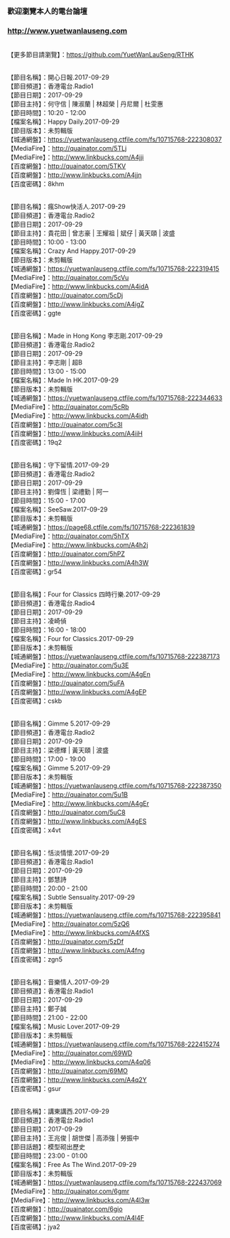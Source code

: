 ### 歡迎瀏覽本人的電台論壇
### http://www.yuetwanlauseng.com

<br>【更多節目請瀏覽】：https://github.com/YuetWanLauSeng/RTHK

<br>【節目名稱】：開心日報.2017-09-29
<br>【節目頻道】：香港電台.Radio1
<br>【節目日期】：2017-09-29
<br>【節目主持】：何守信 | 陳淑蘭 | 林超榮 | 丹尼爾 | 杜雯惠
<br>【節目時間】：10:20 - 12:00
<br>【檔案名稱】：Happy Daily.2017-09-29
<br>【節目版本】：未剪輯版
<br>【城通網盤】：https://yuetwanlauseng.ctfile.com/fs/10715768-222308037
<br>【MediaFire】：http://quainator.com/5TLj
<br>【MediaFire】：http://www.linkbucks.com/A4jji
<br>【百度網盤】：http://quainator.com/5TKV
<br>【百度網盤】：http://www.linkbucks.com/A4jjn
<br>【百度密碼】：8khm

<br>【節目名稱】：瘋Show快活人.2017-09-29
<br>【節目頻道】：香港電台.Radio2
<br>【節目日期】：2017-09-29
<br>【節目主持】：貴花田 | 曾志豪 | 王耀祖 | 斌仔 | 黃天頤 | 波盛
<br>【節目時間】：10:00 - 13:00
<br>【檔案名稱】：Crazy And Happy.2017-09-29
<br>【節目版本】：未剪輯版
<br>【城通網盤】：https://yuetwanlauseng.ctfile.com/fs/10715768-222319415
<br>【MediaFire】：http://quainator.com/5cVu
<br>【MediaFire】：http://www.linkbucks.com/A4idA
<br>【百度網盤】：http://quainator.com/5cDj
<br>【百度網盤】：http://www.linkbucks.com/A4igZ
<br>【百度密碼】：ggte

<br>【節目名稱】：Made in Hong Kong 李志剛.2017-09-29
<br>【節目頻道】：香港電台.Radio2
<br>【節目日期】：2017-09-29
<br>【節目主持】：李志剛 | 超B
<br>【節目時間】：13:00 - 15:00
<br>【檔案名稱】：Made In HK.2017-09-29
<br>【節目版本】：未剪輯版
<br>【城通網盤】：https://yuetwanlauseng.ctfile.com/fs/10715768-222344633
<br>【MediaFire】：http://quainator.com/5cRb
<br>【MediaFire】：http://www.linkbucks.com/A4idh
<br>【百度網盤】：http://quainator.com/5c3I
<br>【百度網盤】：http://www.linkbucks.com/A4iiH
<br>【百度密碼】：19q2

<br>【節目名稱】：守下留情.2017-09-29
<br>【節目頻道】：香港電台.Radio2
<br>【節目日期】：2017-09-29
<br>【節目主持】：劉偉恆 | 梁禮勤 | 阿一
<br>【節目時間】：15:00 - 17:00
<br>【檔案名稱】：SeeSaw.2017-09-29
<br>【節目版本】：未剪輯版
<br>【城通網盤】：https://page68.ctfile.com/fs/10715768-222361839
<br>【MediaFire】：http://quainator.com/5hTX
<br>【MediaFire】：http://www.linkbucks.com/A4h2j
<br>【百度網盤】：http://quainator.com/5hPZ
<br>【百度網盤】：http://www.linkbucks.com/A4h3W
<br>【百度密碼】：gr54

<br>【節目名稱】：Four for Classics 四時行樂.2017-09-29
<br>【節目頻道】：香港電台.Radio4
<br>【節目日期】：2017-09-29
<br>【節目主持】：凌崎偵
<br>【節目時間】：16:00 - 18:00
<br>【檔案名稱】：Four for Classics.2017-09-29
<br>【節目版本】：未剪輯版
<br>【城通網盤】：https://yuetwanlauseng.ctfile.com/fs/10715768-222387173
<br>【MediaFire】：http://quainator.com/5u3E
<br>【MediaFire】：http://www.linkbucks.com/A4gEn
<br>【百度網盤】：http://quainator.com/5uFA
<br>【百度網盤】：http://www.linkbucks.com/A4gEP
<br>【百度密碼】：cskb

<br>【節目名稱】：Gimme 5.2017-09-29
<br>【節目頻道】：香港電台.Radio2
<br>【節目日期】：2017-09-29
<br>【節目主持】：梁德輝 | 黃天頤 | 波盛
<br>【節目時間】：17:00 - 19:00
<br>【檔案名稱】：Gimme 5.2017-09-29
<br>【節目版本】：未剪輯版
<br>【城通網盤】：https://yuetwanlauseng.ctfile.com/fs/10715768-222387350
<br>【MediaFire】：http://quainator.com/5u1B
<br>【MediaFire】：http://www.linkbucks.com/A4gEr
<br>【百度網盤】：http://quainator.com/5uC8
<br>【百度網盤】：http://www.linkbucks.com/A4gES
<br>【百度密碼】：x4vt

<br>【節目名稱】：恬淡情懷.2017-09-29
<br>【節目頻道】：香港電台.Radio1
<br>【節目日期】：2017-09-29
<br>【節目主持】：鄧慧詩
<br>【節目時間】：20:00 - 21:00
<br>【檔案名稱】：Subtle Sensuality.2017-09-29
<br>【節目版本】：未剪輯版
<br>【城通網盤】：https://yuetwanlauseng.ctfile.com/fs/10715768-222395841
<br>【MediaFire】：http://quainator.com/5zQ6
<br>【MediaFire】：http://www.linkbucks.com/A4fXS
<br>【百度網盤】：http://quainator.com/5zDf
<br>【百度網盤】：http://www.linkbucks.com/A4fng
<br>【百度密碼】：zgn5

<br>【節目名稱】：音樂情人.2017-09-29
<br>【節目頻道】：香港電台.Radio1
<br>【節目日期】：2017-09-29
<br>【節目主持】：鄭子誠
<br>【節目時間】：21:00 - 22:00
<br>【檔案名稱】：Music Lover.2017-09-29
<br>【節目版本】：未剪輯版
<br>【城通網盤】：https://yuetwanlauseng.ctfile.com/fs/10715768-222415274
<br>【MediaFire】：http://quainator.com/69WD
<br>【MediaFire】：http://www.linkbucks.com/A4q06
<br>【百度網盤】：http://quainator.com/69MO
<br>【百度網盤】：http://www.linkbucks.com/A4q2Y
<br>【百度密碼】：gsur

<br>【節目名稱】：講東講西.2017-09-29
<br>【節目頻道】：香港電台.Radio1
<br>【節目日期】：2017-09-29
<br>【節目主持】：王兆俊 | 胡世傑 | 高添強 | 勞振中
<br>【節目話題】：模型砌出歷史
<br>【節目時間】：23:00 - 01:00
<br>【檔案名稱】：Free As The Wind.2017-09-29
<br>【節目版本】：未剪輯版
<br>【城通網盤】：https://yuetwanlauseng.ctfile.com/fs/10715768-222437069
<br>【MediaFire】：http://quainator.com/6gmr
<br>【MediaFire】：http://www.linkbucks.com/A4l3w
<br>【百度網盤】：http://quainator.com/6gio
<br>【百度網盤】：http://www.linkbucks.com/A4l4F
<br>【百度密碼】：jya2
